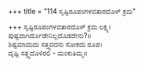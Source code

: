 +++
title = "114 ಸೃಷ್ಟಿರೂಪಂಗಳವತಾರದೊಳ್ ಕ್ರಮ"

+++
ಸೃಷ್ಟಿರೂಪಂಗಳವತಾರದೊಳ್ ಕ್ರಮ ಲಕ್ಷ್ಯ।  
ಪುಷ್ಟವಾಗಿರ್ದೊಡೇನಿಲ್ಲದೊಡದೇನು?॥  
ಶಿಷ್ಟಮಾದುದು ಸತ್ತ್ವವದನು ಸೋಕದು ರೂಪ।  
ದೃಷ್ಟಿ ಸತ್ತ್ವದೊಳಿರಲಿ - ಮಂಕುತಿಮ್ಮ॥  
